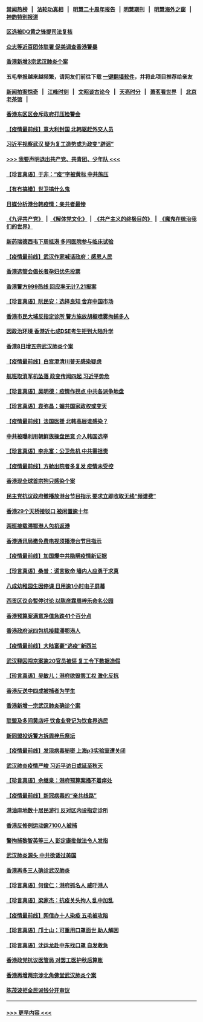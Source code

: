 #### [禁闻热榜](热点新闻.md?=0)  &nbsp;&nbsp;|&nbsp;&nbsp; [法轮功真相](https://github.com/gfw-breaker/truth/blob/master/README.md?=0) &nbsp;&nbsp;|&nbsp;&nbsp; [明慧二十周年报告](https://github.com/gfw-breaker/mh-reports/blob/master/README.md?=0) &nbsp;&nbsp;|&nbsp;&nbsp;[明慧期刊](https://github.com/gfw-breaker/mh-qikan) &nbsp;&nbsp;|&nbsp;&nbsp; [明慧海外之窗](https://github.com/gfw-breaker/mh-news/blob/master/README.md?=0) &nbsp;&nbsp;|&nbsp;&nbsp; [神韵特别报道](https://github.com/gfw-breaker/mh-news/blob/master/shenyun.md?=0)
#### [区选被DQ黄之锋提司法复核](../pages/nsc415/n11931195.md?t=03111602) 
#### [众志等近百团体联署 促美调查香港警暴](../pages/nsc415/n11931152.md?t=03111602) 
#### [香港新增3宗武汉肺炎个案](../pages/nsc415/n11931136.md?t=03111602) 
#### 五毛举报越来越频繁，请网友们前往下载 [一键翻墙软件](https://github.com/gfw-breaker/ssr-accounts)，并将此项目推荐给亲友
#### [新闻拍案惊奇](https://github.com/gfw-breaker/banned-news/blob/master/pages/link4.md) &nbsp;&nbsp;|&nbsp;&nbsp; [江峰时刻](https://github.com/gfw-breaker/banned-news/blob/master/pages/link4.md) &nbsp;&nbsp;|&nbsp;&nbsp; [文昭谈古论今](https://github.com/gfw-breaker/banned-news/blob/master/pages/link4.md) &nbsp;&nbsp;|&nbsp;&nbsp; [天亮时分](https://github.com/gfw-breaker/banned-news/blob/master/pages/link4.md) &nbsp;&nbsp;|&nbsp;&nbsp; [萧茗看世界](https://github.com/gfw-breaker/banned-news/blob/master/pages/link4.md) &nbsp;&nbsp;|&nbsp;&nbsp; [北京老茶馆](https://github.com/gfw-breaker/banned-news/blob/master/pages/link4.md) &nbsp;&nbsp;|&nbsp;&nbsp; 
#### [香港东区区会斥政府打压检警会](../pages/nsc415/n11931086.md?t=03111602) 
#### [【疫情最前线】意大利封国 北韩驱赶外交人员](../pages/nsc415/n11930660.md?t=03111602) 
#### [习近平视察武汉 疑为复工造势或为政变“辟谣”](../pages/nsc415/n11930847.md?t=03111602) 
#### [>>> 我要声明退出共产党、共青团、少年队 <<<](https://github.com/begood0513/goodnews/blob/master/quit/letter.md) 
#### [【珍言真语】于非：“疫”字被黄标 中共施压](../pages/nsc415/n11930410.md?t=03111602) 
#### [【有冇搞错】世卫搞什么鬼](../pages/nsc415/n11930475.md?t=03111602) 
#### [日媒分析港台韩疫情：亲共者最惨](../pages/nsc415/n11928776.md?t=03111602) 
#### [《九评共产党》](https://github.com/begood0513/9ping.md/blob/master/README.md) &nbsp;|&nbsp; [《解体党文化》](../../../../jtdwh.md/blob/master/README.md)  &nbsp;|&nbsp; [《共产主义的终极目的》](../../../../gczydzjmd.md/blob/master/README.md) &nbsp;|&nbsp; [《魔鬼在统治我们的世界》](../../../../mgztzwmdsj.md/blob/master/README.md) 
#### [新药瑞德西韦下周抵港 多间医院参与临床试验](../pages/nsc415/n11928462.md?t=03111602) 
#### [【疫情最前线】武汉作家喊话政府：感恩人民](../pages/nsc415/n11927940.md?t=03111602) 
#### [香港选管会倡长者孕妇优先投票](../pages/nsc415/n11928449.md?t=03111602) 
#### [香港警方999热线 回应率无计7.21报案](../pages/nsc415/n11928448.md?t=03111602) 
#### [【珍言真语】阮民安：选择良知 舍弃中国市场](../pages/nsc415/n11927705.md?t=03111602) 
#### [香港市民大埔反指定诊所 警方施放胡椒喷雾拘捕多人](../pages/nsc415/n11925774.md?t=03111602) 
#### [因政治环境 香港近七成DSE考生拒到大陆升学](../pages/nsc415/n11925759.md?t=03111602) 
#### [香港8日增五宗武汉肺炎个案](../pages/nsc415/n11925736.md?t=03111602) 
#### [【疫情最前线】白宫澄清川普无感染疑虑](../pages/nsc415/n11925567.md?t=03111602) 
#### [航班取消军机坠落 政变传闻四起 习近平势危](../pages/nsc415/n11925467.md?t=03111602) 
#### [【珍言真语】吴明德：疫情作拐点 中共各派争地盘](../pages/nsc415/n11925299.md?t=03111602) 
#### [【珍言真语】袁弥昌：媚共国家政权或变天](../pages/nsc415/n11923199.md?t=03111602) 
#### [【疫情最前线】法国医援 北韩高层谁感染？](../pages/nsc415/n11920850.md?t=03111602) 
#### [中共被曝利用朝鲜族操盘民意 介入韩国选举](../pages/nsc415/n11921006.md?t=03111602) 
#### [【珍言真语】李兆富：公卫危机 中共需担责](../pages/nsc415/n11920422.md?t=03111602) 
#### [【疫情最前线】方舱出院者多复发 疫情未受控](../pages/nsc415/n11918637.md?t=03111602) 
#### [香港现全球首宗狗只感染个案](../pages/nsc415/n11918710.md?t=03111602) 
#### [民主党抗议政府撤播放港台节目指示 要求立即收取无线“频谱费”](../pages/nsc415/n11918681.md?t=03111602) 
#### [香港29个天桥接驳口 被闲置逾十年](../pages/nsc415/n11918654.md?t=03111602) 
#### [两班接载滞鄂港人包机返港](../pages/nsc415/n11915855.md?t=03111602) 
#### [香港通讯局撤免费电视须播港台节目指示](../pages/nsc415/n11915831.md?t=03111602) 
#### [【疫情最前线】加国爆中共隐瞒疫情新证据](../pages/nsc415/n11915482.md?t=03111602) 
#### [【珍言真语】桑普：谎言致命 墙内人应勇于求真](../pages/nsc415/n11915169.md?t=03111602) 
#### [八成幼稚园生因停课 日用逾1小时电子屏幕](../pages/nsc415/n11913263.md?t=03111602) 
#### [西贡区议会暂停讨论 以陈彦霖周梓乐命名公园](../pages/nsc415/n11913248.md?t=03111602) 
#### [香港预算案满意净值急跌41个百分点](../pages/nsc415/n11913236.md?t=03111602) 
#### [香港政府派四包机接载滞鄂港人](../pages/nsc415/n11913211.md?t=03111602) 
#### [【疫情最前线】大陆富豪“逃疫”新西兰](../pages/nsc415/n11913160.md?t=03111602) 
#### [武汉释囚闯京案逾20官员被惩 复工令下数据造假](../pages/nsc415/n11912743.md?t=03111602) 
#### [【珍言真语】吴敏儿：港府欲毁罢工权 激化反抗](../pages/nsc415/n11912457.md?t=03111602) 
#### [香港反送中四成被捕者为学生](../pages/nsc415/n11910730.md?t=03111602) 
#### [香港新增一宗武汉肺炎确诊个案](../pages/nsc415/n11910724.md?t=03111602) 
#### [联盟及多间黄店吁 饮食业登记为饮食界选民](../pages/nsc415/n11910718.md?t=03111602) 
#### [新同盟投诉警方拆周梓乐祭坛](../pages/nsc415/n11910707.md?t=03111602) 
#### [【疫情最前线】发现病毒秘密 上海p3实验室遭关闭](../pages/nsc415/n11910640.md?t=03111602) 
#### [武汉肺炎疫情严峻 习近平访日或延至秋天](../pages/nsc415/n11910570.md?t=03111602) 
#### [【珍言真语】佘继泉：港府预算案搔不着痒处](../pages/nsc415/n11910011.md?t=03111602) 
#### [【疫情最前线】新冠病毒的“亲共线路”](../pages/nsc415/n11907734.md?t=03111602) 
#### [港油麻地数十居民游行 反对区内设指定诊所](../pages/nsc415/n11907900.md?t=03111602) 
#### [香港反修例运动逾7100人被捕](../pages/nsc415/n11907922.md?t=03111602) 
#### [警拘捕黎智英等三人 彭定康批做法令人发指](../pages/nsc415/n11907905.md?t=03111602) 
#### [武汉肺炎源头 中共欲诿过美国](../pages/nsc415/n11907665.md?t=03111602) 
#### [香港再多三人确诊武汉肺炎](../pages/nsc415/n11907846.md?t=03111602) 
#### [【珍言真语】何俊仁：港府抓名人 威吓港人](../pages/nsc415/n11907561.md?t=03111602) 
#### [【珍言真语】梁家杰：抗疫关头拘人 乱中加乱](../pages/nsc415/n11907444.md?t=03111602) 
#### [【疫情最前线】网信办十人染疫 五毛被攻陷](../pages/nsc415/n11903757.md?t=03111602) 
#### [【珍言真语】邝士山：可重用口罩面世 助人解困](../pages/nsc415/n11903875.md?t=03111602) 
#### [【珍言真语】沈运龙赴中东找口罩 自发救急](../pages/nsc415/n11903291.md?t=03111602) 
#### [香港政党抗议医管局 对罢工医护秋后算账](../pages/nsc415/n11901746.md?t=03111602) 
#### [香港再增两宗涉北角佛堂武汉肺炎个案](../pages/nsc415/n11901737.md?t=03111602) 
#### [陈茂波拒全民派钱分开审议](../pages/nsc415/n11901672.md?t=03111602) 

----
#### [ >>> 更早内容 <<< ](../indexes/nsc415-earlier.md)
